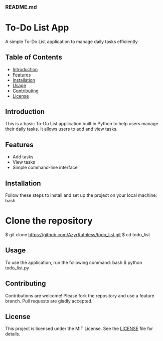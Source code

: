 ### README.md

# To-Do List App

A simple To-Do List application to manage daily tasks efficiently.

## Table of Contents
- [Introduction](#introduction)
- [Features](#features)
- [Installation](#installation)
- [Usage](#usage)
- [Contributing](#contributing)
- [License](#license)

## Introduction
This is a basic To-Do List application built in Python to help users manage their daily tasks. It allows users to add and view tasks.

## Features
- Add tasks
- View tasks
- Simple command-line interface

## Installation
Follow these steps to install and set up the project on your local machine:
bash
# Clone the repository
$ git clone https://github.com/AzyrRuthless/todo_list.git
$ cd todo_list

## Usage
To use the application, run the following command:
bash
$ python todo_list.py

## Contributing
Contributions are welcome! Please fork the repository and use a feature branch. Pull requests are gladly accepted.

## License
This project is licensed under the MIT License. See the [LICENSE](LICENSE) file for details.
